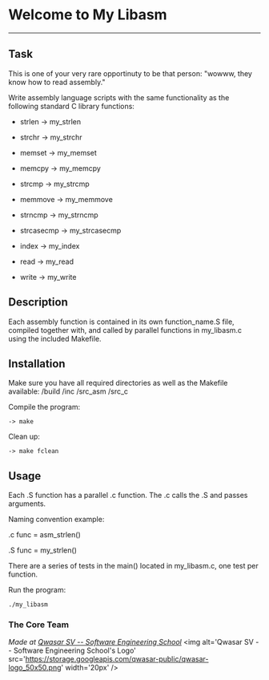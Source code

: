 # Welcome to My Libasm
***


## Task
This is one of your very rare opportinuty to be that person: "wowww, they know how to read assembly."

Write assembly language scripts with the same functionality as the following standard C library functions:
- strlen      -> my_strlen
- strchr      -> my_strchr
- memset      -> my_memset
- memcpy      -> my_memcpy
- strcmp      -> my_strcmp
- memmove     -> my_memmove

- strncmp     -> my_strncmp
- strcasecmp  -> my_strcasecmp
- index       -> my_index

- read        -> my_read
- write       -> my_write 

## Description
Each assembly function is contained in its own function_name.S file, compiled together with, and called by parallel functions in my_libasm.c using the included Makefile.

## Installation
Make sure you have all required directories as well as the Makefile available:
/build
/inc
/src_asm
/src_c

Compile the program:
```
-> make
```
Clean up:
```
-> make fclean
```

## Usage
Each .S function has a parallel .c function. The .c calls the .S and passes arguments.

Naming convention example:

.c func = asm_strlen()

.S func = my_strlen()

There are a series of tests in the main() located in my_libasm.c, one test per function.

Run the program:
```
./my_libasm
```

### The Core Team


<span><i>Made at <a href='https://qwasar.io'>Qwasar SV -- Software Engineering School</a></i></span>
<span><img alt='Qwasar SV -- Software Engineering School's Logo' src='https://storage.googleapis.com/qwasar-public/qwasar-logo_50x50.png' width='20px' /></span>